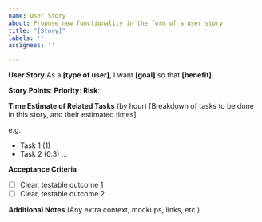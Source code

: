 ```yaml
---
name: User Story
about: Propose new functionality in the form of a user story
title: "[Story]"
labels: ''
assignees: ''

---
```


**User Story**
As a **[type of user]**, I want **[goal]** so that **[benefit]**.

**Story Points**:
**Priority**:
**Risk**:

**Time Estimate of Related Tasks** (by hour)
[Breakdown of tasks to be done in this story, and their estimated times]

e.g.
- Task 1 (1)
- Task 2 (0.3)
  ...

**Acceptance Criteria**
- [ ] Clear, testable outcome 1
- [ ] Clear, testable outcome 2

**Additional Notes**
(Any extra context, mockups, links, etc.)
